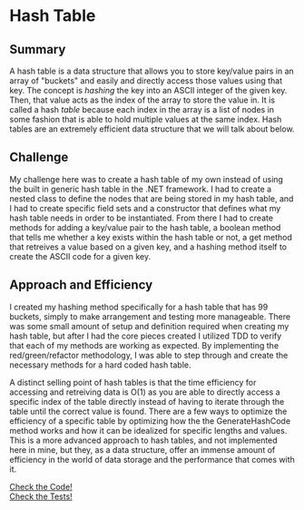 # Hash Table

## Summary

A hash table is a data structure that allows you to store key/value pairs in an array of "buckets" and easily and directly access those values using that key.  The concept is *hashing* the key into an ASCII integer of the given key.  Then, that value acts as the index of the array to store the value in.  It is called a hash *table* because each index in the array is a list of nodes in some fashion that is able to hold multiple values at the same index.  Hash tables are an extremely efficient data structure that we will talk about below.

## Challenge

My challenge here was to create a hash table of my own instead of using the built in generic hash table in the .NET framework.  I had to create a nested class to define the nodes that are being stored in my hash table, and I had to create specific field sets and a constructor that defines what my hash table needs in order to be instantiated.  From there I had to create methods for adding a key/value pair to the hash table, a boolean method that tells me whether a key exists within the hash table or not, a get method that retreives a value based on a given key, and a hashing method itself to create the ASCII code for a given key.

## Approach and Efficiency

I created my hashing method specifically for a hash table that has 99 buckets, simply to make arrangement and testing more manageable.  There was some small amount of setup and definition required when creating my hash table, but after I had the core pieces created I utilized TDD to verify that each of my methods are working as expected.  By implementing the red/green/refactor methodology, I was able to step through and create the necessary methods for a hard coded hash table.

A distinct selling point of hash tables is that the time efficiency for accessing and retreiving data is O\(1\) as you are able to directly access a specific index of the table directly instead of having to iterate through the table until the correct value is found.  There are a few ways to optimize the efficiency of a specific table by optimizing how the the GenerateHashCode method works and how it can be idealized for specific lengths and values.  This is a more advanced approach to hash tables, and not implemented here in mine, but they, as a data structure, offer an immense amount of efficiency in the world of data storage and the performance that comes with it.

[Check the Code!](../DataStructures/HashTable/HashTable.cs)  
[Check the Tests!](../DataStructures.Tests/HashTable.Tests/HashTableTests.cs)
